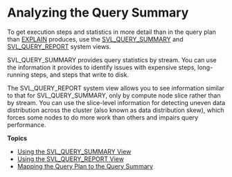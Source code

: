 # Analyzing the Query Summary<a name="c-analyzing-the-query-summary"></a>

To get execution steps and statistics in more detail than in the query plan than [EXPLAIN](r_EXPLAIN.md) produces, use the [SVL\_QUERY\_SUMMARY](r_SVL_QUERY_SUMMARY.md) and [SVL\_QUERY\_REPORT](r_SVL_QUERY_REPORT.md) system views\.

SVL\_QUERY\_SUMMARY provides query statistics by stream\. You can use the information it provides to identify issues with expensive steps, long\-running steps, and steps that write to disk\. 

The SVL\_QUERY\_REPORT system view allows you to see information similar to that for SVL\_QUERY\_SUMMARY, only by compute node slice rather than by stream\. You can use the slice\-level information for detecting uneven data distribution across the cluster \(also known as data distribution skew\), which forces some nodes to do more work than others and impairs query performance\.

**Topics**
+ [Using the SVL\_QUERY\_SUMMARY View](using-SVL-Query-Summary.md)
+ [Using the SVL\_QUERY\_REPORT View](using-SVL-Query-Report.md)
+ [Mapping the Query Plan to the Query Summary](query-plan-summary-map.md)